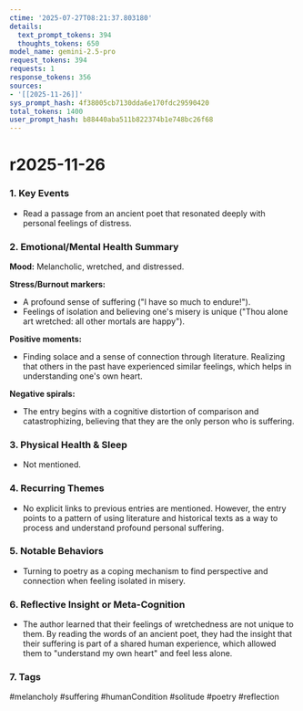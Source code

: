 ```yaml
---
ctime: '2025-07-27T08:21:37.803180'
details:
  text_prompt_tokens: 394
  thoughts_tokens: 650
model_name: gemini-2.5-pro
request_tokens: 394
requests: 1
response_tokens: 356
sources:
- '[[2025-11-26]]'
sys_prompt_hash: 4f38005cb7130dda6e170fdc29590420
total_tokens: 1400
user_prompt_hash: b88440aba511b822374b1e748bc26f68
---
```

# r2025-11-26

### 1. Key Events
*   Read a passage from an ancient poet that resonated deeply with personal feelings of distress.

### 2. Emotional/Mental Health Summary
**Mood:**
Melancholic, wretched, and distressed.

**Stress/Burnout markers:**
*   A profound sense of suffering ("I have so much to endure!").
*   Feelings of isolation and believing one's misery is unique ("Thou alone art wretched: all other mortals are happy").

**Positive moments:**
*   Finding solace and a sense of connection through literature. Realizing that others in the past have experienced similar feelings, which helps in understanding one's own heart.

**Negative spirals:**
*   The entry begins with a cognitive distortion of comparison and catastrophizing, believing that they are the only person who is suffering.

### 3. Physical Health & Sleep
*   Not mentioned.

### 4. Recurring Themes
*   No explicit links to previous entries are mentioned. However, the entry points to a pattern of using literature and historical texts as a way to process and understand profound personal suffering.

### 5. Notable Behaviors
*   Turning to poetry as a coping mechanism to find perspective and connection when feeling isolated in misery.

### 6. Reflective Insight or Meta-Cognition
*   The author learned that their feelings of wretchedness are not unique to them. By reading the words of an ancient poet, they had the insight that their suffering is part of a shared human experience, which allowed them to "understand my own heart" and feel less alone.

### 7. Tags
#melancholy #suffering #humanCondition #solitude #poetry #reflection